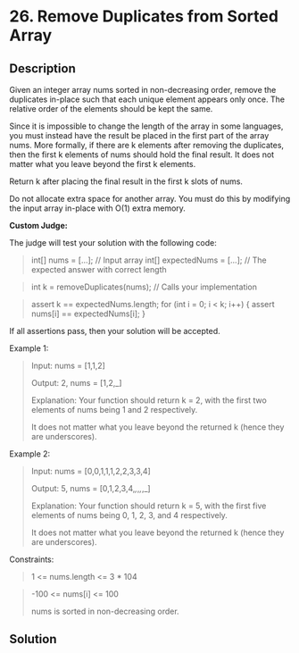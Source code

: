 # 26. Remove Duplicates from Sorted Array

## Description
Given an integer array nums sorted in non-decreasing order, remove the duplicates in-place such that each unique element appears only once. 
The relative order of the elements should be kept the same.

Since it is impossible to change the length of the array in some languages, you must instead have the result be placed in the first part of the array nums.
More formally, if there are k elements after removing the duplicates, then the first k elements of nums should hold the final result. 
It does not matter what you leave beyond the first k elements.

Return k after placing the final result in the first k slots of nums.

Do not allocate extra space for another array. You must do this by modifying the input array in-place with O(1) extra memory.

**Custom Judge:**

The judge will test your solution with the following code:

> int[] nums = [...]; // Input array
> int[] expectedNums = [...]; // The expected answer with correct length

> int k = removeDuplicates(nums); // Calls your implementation

> assert k == expectedNums.length;
> for (int i = 0; i < k; i++) {
   >  assert nums[i] == expectedNums[i];
> }

If all assertions pass, then your solution will be accepted.

Example 1:

> Input: nums = [1,1,2]
> 
> Output: 2, nums = [1,2,_]
> 
> Explanation: Your function should return k = 2, with the first two elements of nums being 1 and 2 respectively.
> 
> It does not matter what you leave beyond the returned k (hence they are underscores).

Example 2:

> Input: nums = [0,0,1,1,1,2,2,3,3,4]
> 
> Output: 5, nums = [0,1,2,3,4,_,_,_,_,_]
> 
> Explanation: Your function should return k = 5, with the first five elements of nums being 0, 1, 2, 3, and 4 respectively.
> 
> It does not matter what you leave beyond the returned k (hence they are underscores).


Constraints:

> 1 <= nums.length <= 3 * 104

> -100 <= nums[i] <= 100
> 
> nums is sorted in non-decreasing order.

## Solution


